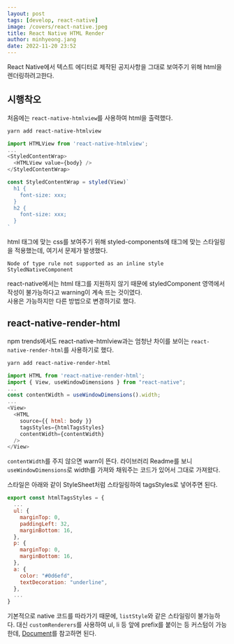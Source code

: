 ```yaml
---
layout: post
tags: [develop, react-native]
image: /covers/react-native.jpeg
title: React Native HTML Render
author: minhyeong.jang
date: 2022-11-20 23:52
---
```


React Native에서 텍스트 에디터로 제작된 공지사항을 그대로 보여주기 위해 html을 렌더링하려고한다.

## 시행착오

처음에는 `react-native-htmlview`를 사용하여 html을 출력했다.

```bash
yarn add react-native-htmlview
```

```js
import HTMLView from 'react-native-htmlview';
...
<StyledContentWrap>
  <HTMLView value={body} />
</StyledContentWrap>

const StyledContentWrap = styled(View)`
  h1 {
    font-size: xxx;
  }
  h2 {
    font-size: xxx;
  }
`
```

html 태그에 맞는 css를 보여주기 위해 styled-components에 태그에 맞는 스타일링을 적용했는데, 여기서 문제가 발생했다.

`Node of type rule not supported as an inline style StyledNativeComponent`

react-native에서는 html 태그를 지원하지 않기 때문에 styledComponent 영역에서 작성이 불가능하다고 warning이 계속 뜨는 것이였다.  
사용은 가능하지만 다른 방법으로 변경하기로 했다.

## react-native-render-html

npm trends에서도 react-native-htmlview과는 엄청난 차이를 보이는 `react-native-render-html`를 사용하기로 했다.

```bash
yarn add react-native-render-html
```
```js
import HTML from 'react-native-render-html';
import { View, useWindowDimensions } from "react-native";
...
const contentWidth = useWindowDimensions().width;
...
<View>
  <HTML
    source={{ html: body }}
    tagsStyles={htmlTagsStyles}
    contentWidth={contentWidth}
  />
</View>
```

`contentWidth`를 주지 않으면 warn이 뜬다. 라이브러리 Readme를 보니 `useWindowDimensions`로 width를 가져와 채워주는 코드가 있어서 그대로 가져왔다.

스타일은 아래와 같이 StyleSheet처럼 스타일링하여 tagsStyles로 넣어주면 된다.

```js
export const htmlTagsStyles = {
  ...
  ul: {
    marginTop: 0,
    paddingLeft: 32,
    marginBottom: 16,
  },
  p: {
    marginTop: 0,
    marginBottom: 16,
  },
  a: {
    color: "#0d6efd",
    textDecoration: "underline",
  },
  ...
}
```

기본적으로 native 코드를 따라가기 때문에, `listStyle`와 같은 스타일링이 불가능하다. 대신 `customRenderers`를 사용하여 ul, li 등 앞에 prefix를 붙이는 등 커스텀이 가능한데, [Document](https://www.npmjs.com/package/react-native-render-html/v/5.0.1#creating-custom-renderers)를 참고하면 된다.

